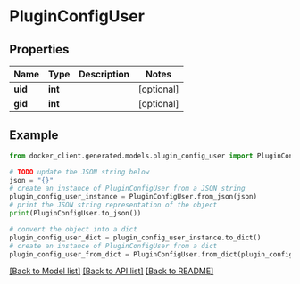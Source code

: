 # PluginConfigUser


## Properties

Name | Type | Description | Notes
------------ | ------------- | ------------- | -------------
**uid** | **int** |  | [optional] 
**gid** | **int** |  | [optional] 

## Example

```python
from docker_client.generated.models.plugin_config_user import PluginConfigUser

# TODO update the JSON string below
json = "{}"
# create an instance of PluginConfigUser from a JSON string
plugin_config_user_instance = PluginConfigUser.from_json(json)
# print the JSON string representation of the object
print(PluginConfigUser.to_json())

# convert the object into a dict
plugin_config_user_dict = plugin_config_user_instance.to_dict()
# create an instance of PluginConfigUser from a dict
plugin_config_user_from_dict = PluginConfigUser.from_dict(plugin_config_user_dict)
```
[[Back to Model list]](../README.md#documentation-for-models) [[Back to API list]](../README.md#documentation-for-api-endpoints) [[Back to README]](../README.md)


